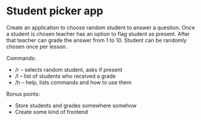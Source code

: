 # Student picker app
Create an application to choose random student to
answer a question. Once a student is chosen teacher
has an option to flag student as present.
After that teacher can grade the answer from 1 to 10.
Student can be randomly chosen once per lesson.

Commands:
- /r – selects random student, asks if present
- /l – list of students who received a grade
- /h – help, lists commands and how to use them

Bonus points:
- Store students and grades somewhere somehow
- Create some kind of frontend
